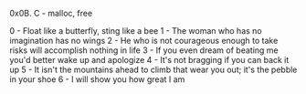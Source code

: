 0x0B. C - malloc, free

0 - Float like a butterfly, sting like a bee
1 - The woman who has no imagination has no wings
2 - He who is not courageous enough to take risks will accomplish nothing in life
3 - If you even dream of beating me you'd better wake up and apologize
4 - It's not bragging if you can back it up
5 - It isn't the mountains ahead to climb that wear you out; it's the pebble in your shoe
6 - I will show you how great I am
